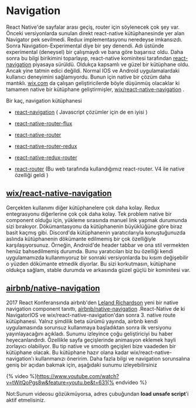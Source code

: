 # Navigation

React Native'de sayfalar arası geçiş, router için söylenecek çok şey var. Önceki versiyonlarda sunulan direkt react-native kütüphanesinde yer alan Navigator pek sevilmedi. Redux implementasyonu neredeyse imkansızdı. Sonra Navigation-Experimental diye bir şey denendi. Adı üstünde experimental \(deneysel\) bir çalışmaydı ve bana göre başarısız oldu. Daha sonra bu bilgi birikimini toparlayıp, react-native kominitesi tarafından [react-navigation](https://reactnavigation.org/) piyasaya sürüldü. Oldukça kapsamlı ve güzel bir kütüphane oldu. Ancak yine tatmin edici değildi. Normal IOS ve Android uygulamalardaki kullanıcı deneyimini sağlamıyordu. Bunun için native bir çözüm daha mantıklı. [wix.com](https://www.wix.com/) da çalışan geliştiricilerde böyle düşünmüş olacaklar ki tamamen native bir kütüphane geliştirmişler, [wix/react-native-navigation](https://github.com/wix/react-native-navigation) .

Bir kaç,  navigation kütüphanesi

* [react-navigation](https://reactnavigation.org/) \( Javascript çözümler için de en iyisi \)

* [react-native-router-flux](https://github.com/aksonov/react-native-router-flux)

* [react-native-router](https://github.com/t4t5/react-native-router)

* [react-native-router-redux](https://github.com/Qwikly/react-native-router-redux)

* [react-native-redux-router](https://github.com/aksonov/react-native-redux-router)

* [react-router](https://reacttraining.com/react-router/native/guides/quick-start) \(Bu web tarafında kullandığımız react-router. V4 ile native özelliği geldi \)

## [wix/react-native-navigation](https://wix.github.io/react-native-navigation/#/installation-ios)

Gerçekten kullanımı diğer kütüphanelere çok daha kolay. Redux entegrasyonu diğerlerine çok çok daha kolay. Tek problem native bir component olduğu için, yükleme sırasında manuel link yapmak durumunda sizi bırakıyor. Dökümantasyonu da kütüphanenin büyüklüğüne göre biraz basit kaçmış gibi. Discord'da kütüphanenin yaratıcılarıyla konuştuğunuzda aslında kütüphanenin dökümante edilmemiş bir çok özelliğiyle karşılaşıyorsunuz. Örneğin, Android'de header tabbar ve ona stil vermekten henüz bahsedilmemiş durumda. Bunu yaratıcıları biz bu özelliği kendi uygulamamızda kullanmıyoruz bir sonraki versiyonlarda bu kısım değişebilir o yüzden dökümante etmedik diyorlar. Bu sizi korkutmasın, kütüphane oldukça sağlam, stable durumda ve arkasında güzel güçlü bir kominitesi var.

## [airbnb/native-navigation](http://airbnb.io/native-navigation/)

2017 React Konferansında airbnb'den [Leland Richardson](https://twitter.com/intelligibabble) yeni bir native navigation component tanıttı, [airbnb/native-navigation](http://airbnb.io/native-navigation/) .React-Native de ki NavigatorIOS ve wix/react-native-navigation'dan sonra 3. native route kütüphanesi. Yalnız şimdilik beta sürümü yayında, airbnb kendi uygulamasında sorunsuz kullanmaya başladıktan sonra ilk versiyonu yayınlayacağını açıkladı. Sunumu izleyince çoğu geliştiriciyi bu haber heyecanlandırdı. Özellikle sayfa geçişlerinde animasyon eklemek hayli zorlayıcı olabiliyor. Bu tip native ve smooth geçişleri bize vaadeden bir kütüphane olacak. Bu kütüphane hazır olana kadar wix/react-native-navigation'ı kullanmanızı öneririm. Daha fazla bilgi ve navigation sorunsalına geniş bir açıdan bakmak için, aşağıdaki sunumu izleyebilirsiniz

{% video %}https://www.youtube.com/watch?v=tWitQoPgs8w&feature=youtu.be&t=631{% endvideo %}

Not:Sunum videosu gözükmüyorsa, adres çubuğundan **load unsafe script**'i aktif etmelisiniz.


